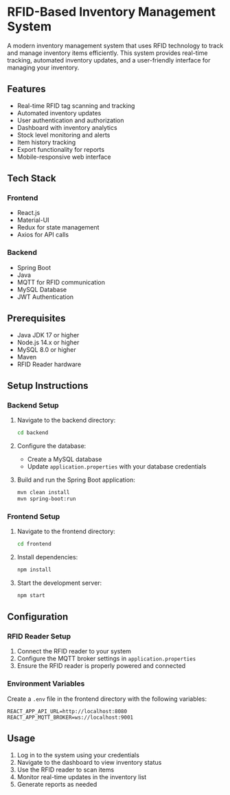 # RFID-Based Inventory Management System

A modern inventory management system that uses RFID technology to track and manage inventory items efficiently. This system provides real-time tracking, automated inventory updates, and a user-friendly interface for managing your inventory.

## Features

- Real-time RFID tag scanning and tracking
- Automated inventory updates
- User authentication and authorization
- Dashboard with inventory analytics
- Stock level monitoring and alerts
- Item history tracking
- Export functionality for reports
- Mobile-responsive web interface

## Tech Stack

### Frontend
- React.js
- Material-UI
- Redux for state management
- Axios for API calls

### Backend
- Spring Boot
- Java
- MQTT for RFID communication
- MySQL Database
- JWT Authentication

## Prerequisites

- Java JDK 17 or higher
- Node.js 14.x or higher
- MySQL 8.0 or higher
- Maven
- RFID Reader hardware

## Setup Instructions

### Backend Setup

1. Navigate to the backend directory:
   ```bash
   cd backend
   ```

2. Configure the database:
   - Create a MySQL database
   - Update `application.properties` with your database credentials

3. Build and run the Spring Boot application:
   ```bash
   mvn clean install
   mvn spring-boot:run
   ```

### Frontend Setup

1. Navigate to the frontend directory:
   ```bash
   cd frontend
   ```

2. Install dependencies:
   ```bash
   npm install
   ```

3. Start the development server:
   ```bash
   npm start
   ```

## Configuration

### RFID Reader Setup
1. Connect the RFID reader to your system
2. Configure the MQTT broker settings in `application.properties`
3. Ensure the RFID reader is properly powered and connected

### Environment Variables
Create a `.env` file in the frontend directory with the following variables:
```
REACT_APP_API_URL=http://localhost:8080
REACT_APP_MQTT_BROKER=ws://localhost:9001
```

## Usage

1. Log in to the system using your credentials
2. Navigate to the dashboard to view inventory status
3. Use the RFID reader to scan items
4. Monitor real-time updates in the inventory list
5. Generate reports as needed

